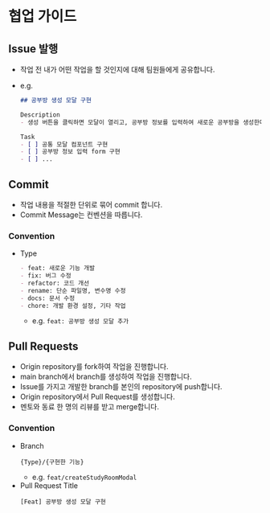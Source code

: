 # 협업 가이드

## Issue 발행

- 작업 전 내가 어떤 작업을 할 것인지에 대해 팀원들에게 공유합니다.
- e.g.

  ```markdown
  ## 공부방 생성 모달 구현

  Description
  - 생성 버튼을 클릭하면 모달이 열리고, 공부방 정보를 입력하여 새로운 공부방을 생성한다.

  Task
  - [ ] 공통 모달 컴포넌트 구현
  - [ ] 공부방 정보 입력 form 구현
  - [ ] ...
  ```

## Commit

- 작업 내용을 적절한 단위로 묶어 commit 합니다.
- Commit Message는 컨벤션을 따릅니다.

### Convention

- Type
  ```markdown
  - feat: 새로운 기능 개발
  - fix: 버그 수정
  - refactor: 코드 개선
  - rename: 단순 파일명, 변수명 수정
  - docs: 문서 수정
  - chore: 개발 환경 설정, 기타 작업
  ```
  - e.g. `feat: 공부방 생성 모달 추가`

## Pull Requests

- Origin repository를 fork하여 작업을 진행합니다.
- main branch에서 branch를 생성하여 작업을 진행합니다.
- Issue를 가지고 개발한 branch를 본인의 repository에 push합니다.
- Origin repository에서 Pull Request를 생성합니다.
- 멘토와 동료 한 명의 리뷰를 받고 merge합니다.

### Convention

- Branch
  ```
  {Type}/{구현한 기능}
  ```
  - e.g. `feat/createStudyRoomModal`
- Pull Request Title
  ```
  [Feat] 공부방 생성 모달 구현
  ```
